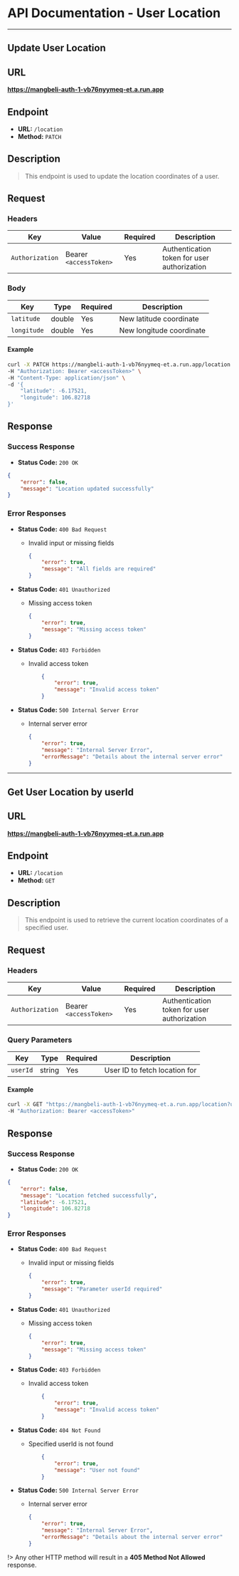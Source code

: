 # **API Documentation - User Location**

---
## **Update User Location**

## URL

**https://mangbeli-auth-1-vb76nyymeq-et.a.run.app**

## Endpoint

- **URL:** `/location`
- **Method:** `PATCH`

## Description

> This endpoint is used to update the location coordinates of a user.

## Request

### Headers

| Key           | Value                                | Required | Description                                |
| ------------- | ------------------------------------ | -------- | ------------------------------------------ |
| `Authorization`| Bearer `<accessToken>`              | Yes      | Authentication token for user authorization|

### Body

| Key         | Type    | Required | Description                      |
| ----------- | ------- | -------- | -------------------------------- |
| `latitude`  | double  | Yes      | New latitude coordinate          |
| `longitude` | double  | Yes      | New longitude coordinate         |

#### Example
```bash
curl -X PATCH https://mangbeli-auth-1-vb76nyymeq-et.a.run.app/location \
-H "Authorization: Bearer <accessToken>" \
-H "Content-Type: application/json" \
-d '{
    "latitude": -6.17521,
    "longitude": 106.82718
}'
```

## Response

### Success Response

- **Status Code:** `200 OK`
```json
{
    "error": false,
    "message": "Location updated successfully"
}
```

### Error Responses

- **Status Code:** `400 Bad Request`
    - Invalid input or missing fields
        ```json
        {
            "error": true,
            "message": "All fields are required"
        }
        ```

- **Status Code:** `401 Unauthorized`
    - Missing access token
        ```json
        {
            "error": true,
            "message": "Missing access token"
        }
        ```

- **Status Code:** `403 Forbidden`
    - Invalid access token
        ```json
            {
                "error": true,
                "message": "Invalid access token"
            }
        ```

- **Status Code:** `500 Internal Server Error`
    - Internal server error
        ```json
        {
            "error": true,
            "message": "Internal Server Error",
            "errorMessage": "Details about the internal server error"
        }
        ```


---
## **Get User Location by userId**

## URL

**https://mangbeli-auth-1-vb76nyymeq-et.a.run.app**

## Endpoint

- **URL:** `/location`
- **Method:** `GET`

## Description

> This endpoint is used to retrieve the current location coordinates of a specified user.

## Request

### Headers

| Key           | Value                                | Required | Description                                |
| ------------- | ------------------------------------ | -------- | ------------------------------------------ |
| `Authorization`| Bearer `<accessToken>`              | Yes      | Authentication token for user authorization|

### Query Parameters

| Key           | Type                                 | Required | Description                               |
| ------------- | ------------------------------------ | -------- | ----------------------------------------- |
| `userId`      | string                               | Yes      | User ID to fetch location for             |

#### Example
```bash
curl -X GET "https://mangbeli-auth-1-vb76nyymeq-et.a.run.app/location?userId=527s8rXvQy" \
-H "Authorization: Bearer <accessToken>"
```

## Response

### Success Response

- **Status Code:** `200 OK`
```json
{
    "error": false,
    "message": "Location fetched successfully",
    "latitude": -6.17521,
    "longitude": 106.82718
}
```

### Error Responses

- **Status Code:** `400 Bad Request`
    - Invalid input or missing fields
        ```json
        {
            "error": true,
            "message": "Parameter userId required"
        }
        ```

- **Status Code:** `401 Unauthorized`
    - Missing access token
        ```json
        {
            "error": true,
            "message": "Missing access token"
        }
        ```

- **Status Code:** `403 Forbidden`
    - Invalid access token
        ```json
            {
                "error": true,
                "message": "Invalid access token"
            }
        ```

- **Status Code:** `404 Not Found`
    - Specified userId is not found
        ```json
            {
                "error": true,
                "message": "User not found"
            }
        ```

- **Status Code:** `500 Internal Server Error`
    - Internal server error
        ```json
        {
            "error": true,
            "message": "Internal Server Error",
            "errorMessage": "Details about the internal server error"
        }
        ```

!> Any other HTTP method will result in a **405 Method Not Allowed** response.
